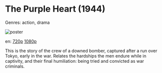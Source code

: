 # The Purple Heart (1944)

Genres: action, drama

![poster](http://image.tmdb.org/t/p/w500/lpyfIWkbvTCOQRxM5IYpmnaK5EA.jpg)

en:
  [720p](magnet:?xt=urn:btih:253C300768EE473E02E3A93C4D51E23CE34743DD&tr=udp://glotorrents.pw:6969/announce&tr=udp://tracker.opentrackr.org:1337/announce&tr=udp://torrent.gresille.org:80/announce&tr=udp://tracker.openbittorrent.com:80&tr=udp://tracker.coppersurfer.tk:6969&tr=udp://tracker.leechers-paradise.org:6969&tr=udp://p4p.arenabg.ch:1337&tr=udp://tracker.internetwarriors.net:1337)
  [1080p](magnet:?xt=urn:btih:CBD940A219917D03BDDDCB2DF56247CB74611489&tr=udp://glotorrents.pw:6969/announce&tr=udp://tracker.opentrackr.org:1337/announce&tr=udp://torrent.gresille.org:80/announce&tr=udp://tracker.openbittorrent.com:80&tr=udp://tracker.coppersurfer.tk:6969&tr=udp://tracker.leechers-paradise.org:6969&tr=udp://p4p.arenabg.ch:1337&tr=udp://tracker.internetwarriors.net:1337)
  


This is the story of the crew of a downed bomber, captured after a run over Tokyo, early in the war. Relates the hardships the men endure while in captivity, and their final humiliation: being tried and convicted as war criminals.